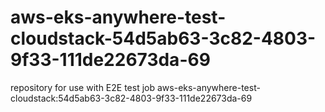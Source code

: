 # aws-eks-anywhere-test-cloudstack-54d5ab63-3c82-4803-9f33-111de22673da-69
repository for use with E2E test job aws-eks-anywhere-test-cloudstack:54d5ab63-3c82-4803-9f33-111de22673da-69
